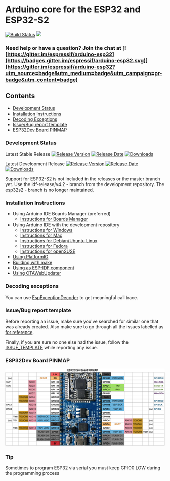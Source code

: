 # Arduino core for the ESP32 and ESP32-S2
[![Build Status](https://travis-ci.org/espressif/arduino-esp32.svg?branch=master)](https://travis-ci.org/espressif/arduino-esp32) ![](https://github.com/espressif/arduino-esp32/workflows/ESP32%20Arduino%20CI/badge.svg)

### Need help or have a question? Join the chat at [![https://gitter.im/espressif/arduino-esp32](https://badges.gitter.im/espressif/arduino-esp32.svg)](https://gitter.im/espressif/arduino-esp32?utm_source=badge&utm_medium=badge&utm_campaign=pr-badge&utm_content=badge)

## Contents
- [Development Status](#development-status)
- [Installation Instructions](#installation-instructions)
- [Decoding Exceptions](#decoding-exceptions)
- [Issue/Bug report template](#issuebug-report-template)
- [ESP32Dev Board PINMAP](#esp32dev-board-pinmap)

### Development Status

Latest Stable Release  [![Release Version](https://img.shields.io/github/release/espressif/arduino-esp32.svg?style=plastic)](https://github.com/espressif/arduino-esp32/releases/latest/) [![Release Date](https://img.shields.io/github/release-date/espressif/arduino-esp32.svg?style=plastic)](https://github.com/espressif/arduino-esp32/releases/latest/) [![Downloads](https://img.shields.io/github/downloads/espressif/arduino-esp32/latest/total.svg?style=plastic)](https://github.com/espressif/arduino-esp32/releases/latest/)

Latest Development Release  [![Release Version](https://img.shields.io/github/release/espressif/arduino-esp32/all.svg?style=plastic)](https://github.com/espressif/arduino-esp32/releases/latest/) [![Release Date](https://img.shields.io/github/release-date-pre/espressif/arduino-esp32.svg?style=plastic)](https://github.com/espressif/arduino-esp32/releases/latest/) [![Downloads](https://img.shields.io/github/downloads-pre/espressif/arduino-esp32/latest/total.svg?style=plastic)](https://github.com/espressif/arduino-esp32/releases/latest/)

Support for ESP32-S2 is not included in the releases or the master branch yet. Use the idf-release/v4.2 - branch from the development repository. The esp32s2 - branch is no longer maintained.

### Installation Instructions
- Using Arduino IDE Boards Manager (preferred)
  + [Instructions for Boards Manager](docs/arduino-ide/boards_manager.md)
- Using Arduino IDE with the development repository
  + [Instructions for Windows](docs/arduino-ide/windows.md)
  + [Instructions for Mac](docs/arduino-ide/mac.md)
  + [Instructions for Debian/Ubuntu Linux](docs/arduino-ide/debian_ubuntu.md)
  + [Instructions for Fedora](docs/arduino-ide/fedora.md)
  + [Instructions for openSUSE](docs/arduino-ide/opensuse.md)
- [Using PlatformIO](docs/platformio.md)
- [Building with make](docs/make.md)
- [Using as ESP-IDF component](docs/esp-idf_component.md)
- [Using OTAWebUpdater](docs/OTAWebUpdate/OTAWebUpdate.md)

### Decoding exceptions

You can use [EspExceptionDecoder](https://github.com/me-no-dev/EspExceptionDecoder) to get meaningful call trace.

### Issue/Bug report template
Before reporting an issue, make sure you've searched for similar one that was already created. Also make sure to go through all the issues labelled as [for reference](https://github.com/espressif/arduino-esp32/issues?utf8=%E2%9C%93&q=is%3Aissue%20label%3A%22for%20reference%22%20).

Finally, if you are sure no one else had the issue, follow the [ISSUE_TEMPLATE](docs/ISSUE_TEMPLATE.md) while reporting any issue.

### ESP32Dev Board PINMAP

![Pin Functions](docs/esp32_pinmap.png)

### Tip

Sometimes to program ESP32 via serial you must keep GPIO0 LOW during the programming process
